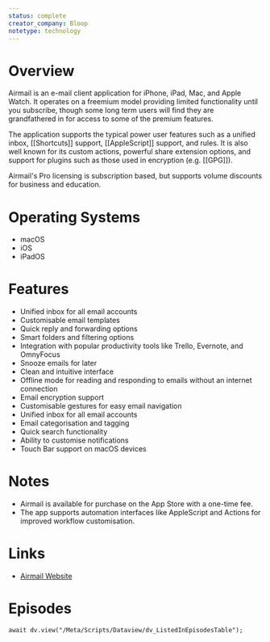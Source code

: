 ```yaml
---
status: complete
creator_company: Bloop
notetype: technology
---
```

# Overview
Airmail is an e-mail client application for iPhone, iPad, Mac, and Apple Watch. It operates on a freemium model providing limited functionality until you subscribe, though some long term users will find they are grandfathered in for access to some of the premium features.

The application supports the typical power user features such as a unified inbox, [[Shortcuts]] support, [[AppleScript]] support, and rules. It is also well known for its custom actions, powerful share extension options, and support for plugins such as those used in encryption (e.g. [[GPG]]).

Airmail's Pro licensing is subscription based, but supports volume discounts for business and education.

# Operating Systems
- macOS
- iOS
- iPadOS

# Features
- Unified inbox for all email accounts
- Customisable email templates
- Quick reply and forwarding options
- Smart folders and filtering options
- Integration with popular productivity tools like Trello, Evernote, and OmnyFocus
- Snooze emails for later
- Clean and intuitive interface
- Offline mode for reading and responding to emails without an internet connection
- Email encryption support
- Customisable gestures for easy email navigation
- Unified inbox for all email accounts
- Email categorisation and tagging
- Quick search functionality
- Ability to customise notifications
- Touch Bar support on macOS devices

# Notes
- Airmail is available for purchase on the App Store with a one-time fee.
- The app supports automation interfaces like AppleScript and Actions for improved workflow customisation.

# Links
- [Airmail Website](https://airmailapp.com)

# Episodes
```dataviewjs
await dv.view("/Meta/Scripts/Dataview/dv_ListedInEpisodesTable");
```
